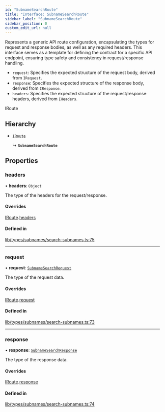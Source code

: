 ```yaml
---
id: "SubnameSearchRoute"
title: "Interface: SubnameSearchRoute"
sidebar_label: "SubnameSearchRoute"
sidebar_position: 0
custom_edit_url: null
---
```


Represents a generic API route configuration, encapsulating the types for request and response bodies,
as well as any required headers. This interface serves as a template for defining the contract for
a specific API endpoint, ensuring type safety and consistency in request/response handling.

- `request`: Specifies the expected structure of the request body, derived from `IRequest`.
- `response`: Specifies the expected structure of the response body, derived from `IResponse`.
- `headers`: Specifies the expected structure of the request/response headers, derived from `IHeaders`.

 IRoute

## Hierarchy

- [`IRoute`](IRoute.md)

  ↳ **`SubnameSearchRoute`**

## Properties

### headers

• **headers**: `Object`

The type of the headers for the request/response.

#### Overrides

[IRoute](IRoute.md).[headers](IRoute.md#headers)

#### Defined in

[lib/types/subnames/search-subnames.ts:75](https://github.com/JustaName-id/JustaName-sdk/blob/1dd4ff6/packages/@justaname.id/sdk/src/lib/types/subnames/search-subnames.ts#L75)

___

### request

• **request**: [`SubnameSearchRequest`](SubnameSearchRequest.md)

The type of the request data.

#### Overrides

[IRoute](IRoute.md).[request](IRoute.md#request)

#### Defined in

[lib/types/subnames/search-subnames.ts:73](https://github.com/JustaName-id/JustaName-sdk/blob/1dd4ff6/packages/@justaname.id/sdk/src/lib/types/subnames/search-subnames.ts#L73)

___

### response

• **response**: [`SubnameSearchResponse`](SubnameSearchResponse.md)

The type of the response data.

#### Overrides

[IRoute](IRoute.md).[response](IRoute.md#response)

#### Defined in

[lib/types/subnames/search-subnames.ts:74](https://github.com/JustaName-id/JustaName-sdk/blob/1dd4ff6/packages/@justaname.id/sdk/src/lib/types/subnames/search-subnames.ts#L74)
